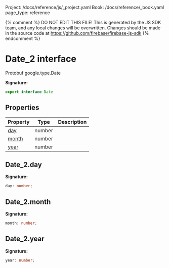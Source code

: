Project: /docs/reference/js/_project.yaml
Book: /docs/reference/_book.yaml
page_type: reference

{% comment %}
DO NOT EDIT THIS FILE!
This is generated by the JS SDK team, and any local changes will be
overwritten. Changes should be made in the source code at
https://github.com/firebase/firebase-js-sdk
{% endcomment %}

# Date_2 interface
Protobuf google.type.Date

<b>Signature:</b>

```typescript
export interface Date 
```

## Properties

|  Property | Type | Description |
|  --- | --- | --- |
|  [day](./vertexai.date_2.md#date_2day) | number |  |
|  [month](./vertexai.date_2.md#date_2month) | number |  |
|  [year](./vertexai.date_2.md#date_2year) | number |  |

## Date\_2.day

<b>Signature:</b>

```typescript
day: number;
```

## Date\_2.month

<b>Signature:</b>

```typescript
month: number;
```

## Date\_2.year

<b>Signature:</b>

```typescript
year: number;
```
